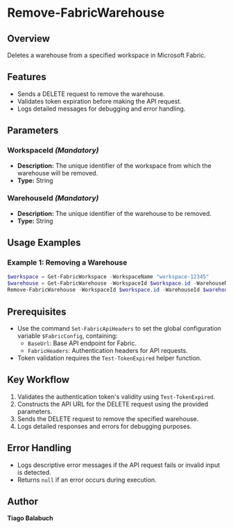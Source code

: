 # Remove-FabricWarehouse

## Overview

Deletes a warehouse from a specified workspace in Microsoft Fabric.

## Features

- Sends a DELETE request to remove the warehouse.
- Validates token expiration before making the API request.
- Logs detailed messages for debugging and error handling.

## Parameters

### WorkspaceId *(Mandatory)*

- **Description:** The unique identifier of the workspace from which the warehouse will be removed.
- **Type:** String

### WarehouseId *(Mandatory)*

- **Description:** The unique identifier of the warehouse to be removed.
- **Type:** String

## Usage Examples

### Example 1: Removing a Warehouse

```powershell
$workspace = Get-FabricWorkspace -WorkspaceName "workspace-12345"
$warehouse = Get-FabricWarehouse -WorkspaceId $workspace.id -WarehouseName "warehouse-67890"
Remove-FabricWarehouse -WorkspaceId $workspace.id -WarehouseId $warehouse.id

```

## Prerequisites

- Use the command `Set-FabricApiHeaders` to set the global configuration variable `$FabricConfig`, containing:
  - `BaseUrl`: Base API endpoint for Fabric.
  - `FabricHeaders`: Authentication headers for API requests.
- Token validation requires the `Test-TokenExpired` helper function.

## Key Workflow

1. Validates the authentication token's validity using `Test-TokenExpired`.
2. Constructs the API URL for the DELETE request using the provided parameters.
3. Sends the DELETE request to remove the specified warehouse.
4. Logs detailed responses and errors for debugging purposes.

## Error Handling

- Logs descriptive error messages if the API request fails or invalid input is detected.
- Returns `null` if an error occurs during execution.

## Author

**Tiago Balabuch**
